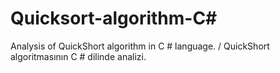 # Quicksort-algorithm-C#
Analysis of QuickShort algorithm in C # language. / QuickShort algoritmasının C # dilinde analizi.
